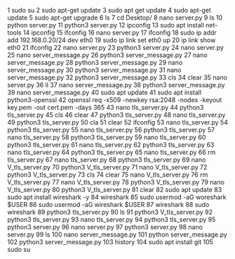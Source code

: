 1  sudo su
    2  sudo apt-get update
    3  sudo apt get update
    4  sudo apt-get update
    5  sudo apt-get upgrade
    6  ls
    7  cd Desktop/
    8  nano server.py
    9  ls
   10  python server.py 
   11  python3 server.py 
   12  ipconfig
   13  sudo apt install net-tools
   14  ipconfig
   15  ifconfig
   16  nano server.py 
   17  ifconfig
   18  sudo ip addr add 192.168.0.20/24 dev eth0
   19  sudo ip link set eth0 up
   20  ip link show eth0
   21  ifconfig
   22  nano server.py 
   23  python3 server.py 
   24  nano server.py 
   25  nano server_message.py
   26  python3 server_message.py 
   27  nano server_message.py
   28  python3 server_message.py 
   29  nano server_message.py
   30  python3 server_message.py 
   31  nano server_message.py
   32  python3 server_message.py 
   33  cls
   34  clear
   35  nano server.py 
   36  ll
   37  nano server_message.py
   38  python3 server_message.py
   39  nano server_message.py
   40  sudo apt update
   41  sudo apt install python3-openssl
   42  openssl req -x509 -newkey rsa:2048 -nodes -keyout key.pem -out cert.pem -days 365
   43  nano tls_server.py
   44  python3 tls_server.py
   45  cls
   46  clear
   47  python3 tls_server.py 
   48  nano tls_server.py 
   49  python3 tls_server.py 
   50  cla
   51  clear
   52  ifconfig
   53  nano tls_server.py 
   54  python3 tls_server.py 
   55  nano tls_server.py 
   56  python3 tls_server.py 
   57  nano tls_server.py 
   58  python3 tls_server.py 
   59  nano tls_server.py 
   60  python3 tls_server.py 
   61  nano tls_server.py 
   62  python3 tls_server.py 
   63  nano tls_server.py 
   64  python3 tls_server.py 
   65  nano tls_server.py 
   66  rm tls_server.py 
   67  nano tls_server.py
   68  python3 tls_server.py 
   69  nano V_tls_server.py 
   70  python3 V_tls_server.py 
   71  nano V_tls_server.py 
   72  python3 V_tls_server.py 
   73  cls
   74  clear
   75  nano V_tls_server.py 
   76  rm V_tls_server.py 
   77  nano V_tls_server.py 
   78  python3 V_tls_server.py 
   79  nano V_tls_server.py 
   80  python3 V_tls_server.py 
   81  clear
   82  sudo apt update
   83  sudo apt install wireshark -y
   84  wireshark
   85  sudo usermod -aG woreshark $USER
   86  sudo usermod -aG wireshark $USER
   87  wireshark 
   88  sudo wireshark 
   89  python3 tls_server.py 
   90  ls
   91  python3 V_tls_server.py 
   92  python3 tls_server.py 
   93  nano tls_server.py 
   94  python3 tls_server.py 
   95  python3 server.py 
   96  nano  server.py 
   97  python3 server.py 
   98  nano  server.py 
   99  ls
  100  nano server_message.py 
  101  python server_message.py 
  102  python3 server_message.py 
  103  history
  104  sudo apt install git 
  105  sudo su
